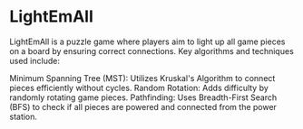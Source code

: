 # LightEmAll

LightEmAll is a puzzle game where players aim to light up all game pieces on a board by ensuring correct connections. Key algorithms and techniques used include:

Minimum Spanning Tree (MST): Utilizes Kruskal's Algorithm to connect pieces efficiently without cycles.
Random Rotation: Adds difficulty by randomly rotating game pieces.
Pathfinding: Uses Breadth-First Search (BFS) to check if all pieces are powered and connected from the power station.
